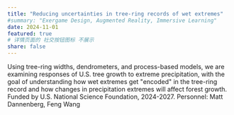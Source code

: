 ```yaml
---
title: "Reducing uncertainties in tree-ring records of wet extremes"
#summary: "Exergame Design, Augmented Reality, Immersive Learning"
date: 2024-11-01 
featured: true
# 详情页面的 社交按钮图标 不展示 
share: false
---
```


Using tree-ring widths, dendrometers, and process-based models, we are examining responses of U.S. tree growth to extreme precipitation, with the goal of understanding how wet extremes get "encoded" in the tree-ring record and how changes in precipitation extremes will affect forest growth. Funded by U.S. National Science Foundation, 2024-2027.  Personnel: Matt Dannenberg, Feng Wang

